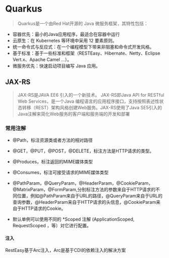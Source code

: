 # Quarkus

> Quarkus是一个由Red Hat开源的 Java 微服务框架，其特性包括：

- 容器优先：最小的Java应用程序，最适合在容器中运行
- 云原生：在 Kubernetes 等环境中采用 12 要素原则。
- 统一命令式与反应式：在一个编程模型下带来非阻塞和命令式开发风格。
- 基于标准：基于一些标准和框架（RESTEasy、Hibernate、Netty、Eclipse Vert.x、Apache Camel …）。
- 微服务优先：快速启动项目编写 Java 应用。

## JAX-RS

> JAX-RS是JAVA EE6 引入的一个新技术。 JAX-RS即Java API for RESTful Web Services，是一个Java 编程语言的应用程序接口，支持按照表述性状态转移（REST）架构风格创建Web服务。JAX-RS使用了Java SE5引入的Java注解来简化Web服务的客户端和服务端的开发和部署

### 常用注解

- @Path，标注资源类或者方法的相对路径

- @GET，@PUT，@POST，@DELETE，标注方法是HTTP请求的类型。

- @Produces，标注返回的MIME媒体类型

- @Consumes，标注可接受请求的MIME媒体类型

- @PathParam，@QueryParam，@HeaderParam，@CookieParam，@MatrixParam，@FormParam,分别标注方法的参数来自于HTTP请求的不同位置，例如@PathParam来自于URL的路径，@QueryParam来自于URL的查询参数，@HeaderParam来自于HTTP请求的头信息，@CookieParam来自于HTTP请求的Cookie。

- 默认单例可以使用不同的 *Scoped 注解 (ApplicationScoped, RequestScoped ，等）对它进行配置。

#### 注入
RestEasy基于Arc注入，Arc是基于CDI的依赖注入的解决方案 